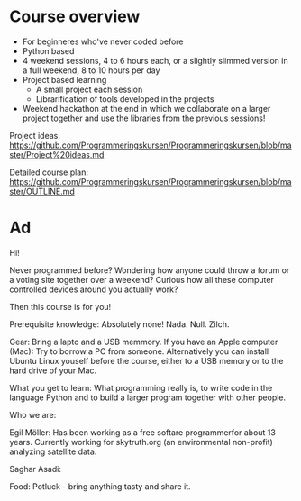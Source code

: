 # Course overview

* For beginneres who've never coded before
* Python based
* 4 weekend sessions, 4 to 6 hours each, or a slightly slimmed version in a full weekend, 8 to 10 hours per day
* Project based learning
  * A small project each session
  * Librarification of tools developed in the projects 
* Weekend hackathon at the end in which we collaborate on a larger project together and use the libraries from the previous sessions!

Project ideas:
https://github.com/Programmeringskursen/Programmeringskursen/blob/master/Project%20ideas.md

Detailed course plan:
https://github.com/Programmeringskursen/Programmeringskursen/blob/master/OUTLINE.md


# Ad
Hi!

Never programmed before? Wondering how anyone could throw a forum or a voting site together over a weekend? Curious how all these computer controlled devices around you actually work?

Then this course is for you!

Prerequisite knowledge: Absolutely none! Nada. Null. Zilch.

Gear: Bring a lapto and a USB memmory. If you have an Apple computer (Mac): Try to borrow a PC from someone. Alternatively you can install Ubuntu Linux youself before the course, either to a USB memory or to the hard drive of your Mac.

What you get to learn: What programming really is, to write code in the language Python and to build a larger program together with other people.

Who we are:

Egil Möller: Has been working as a free softare programmerfor about 13 years. Currently working for skytruth.org (an environmental non-profit) analyzing satellite data.

Saghar Asadi:

Food: Potluck - bring anything tasty and share it.
